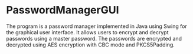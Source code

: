 # PasswordManagerGUI
The program is a password manager implemented in Java using Swing for the graphical user interface. It allows users to encrypt and decrypt passwords using a master password. The passwords are encrypted and decrypted using AES encryption with CBC mode and PKCS5Padding.

